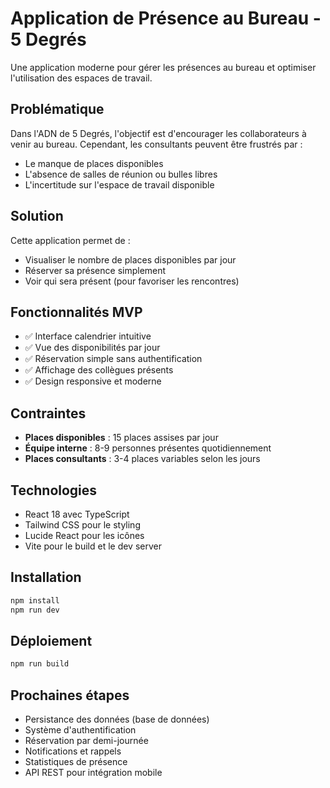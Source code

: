 # Application de Présence au Bureau - 5 Degrés

Une application moderne pour gérer les présences au bureau et optimiser l'utilisation des espaces de travail.

## Problématique

Dans l'ADN de 5 Degrés, l'objectif est d'encourager les collaborateurs à venir au bureau. Cependant, les consultants peuvent être frustrés par :
- Le manque de places disponibles
- L'absence de salles de réunion ou bulles libres
- L'incertitude sur l'espace de travail disponible

## Solution

Cette application permet de :
- Visualiser le nombre de places disponibles par jour
- Réserver sa présence simplement
- Voir qui sera présent (pour favoriser les rencontres)

## Fonctionnalités MVP

- ✅ Interface calendrier intuitive
- ✅ Vue des disponibilités par jour
- ✅ Réservation simple sans authentification
- ✅ Affichage des collègues présents
- ✅ Design responsive et moderne

## Contraintes

- **Places disponibles** : 15 places assises par jour
- **Équipe interne** : 8-9 personnes présentes quotidiennement
- **Places consultants** : 3-4 places variables selon les jours

## Technologies

- React 18 avec TypeScript
- Tailwind CSS pour le styling
- Lucide React pour les icônes
- Vite pour le build et le dev server

## Installation

```bash
npm install
npm run dev
```

## Déploiement

```bash
npm run build
```

## Prochaines étapes

- Persistance des données (base de données)
- Système d'authentification
- Réservation par demi-journée
- Notifications et rappels
- Statistiques de présence
- API REST pour intégration mobile
